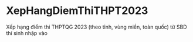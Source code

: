 # XepHangDiemThiTHPT2023
Xếp hạng điểm thi THPTQG 2023 (theo tỉnh, vùng miền, toàn quốc) từ SBD thí sinh nhập vào
